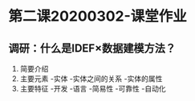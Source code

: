 第二课20200302-课堂作业
=======================
调研：什么是IDEF×数据建模方法？
-----------------------------
1. 简要介绍
2. 主要元素
    -实体
    -实体之间的关系
    -实体的属性
3. 主要特征
    -开发
    -语言
    -简易性
    -可靠性
    -自动化
